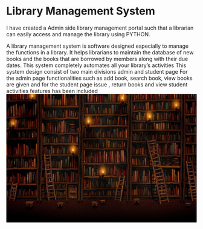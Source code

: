 # Library Management System
I have created a Admin side library management portal such that a
librarian can easily access and manage the library using PYTHON.

A library management system is software designed especially to
manage the functions in a library.
It helps librarians to maintain the database of new books and the
books that are borrowed by members along with their due dates.
This system completely automates all your library’s activities
This system design consist of two main divisions admin and
student page
For the admin page functionalities such as add book, search book,
view books are given and for the student page issue , return books
and view student activities features has been included
![Alt text](login.jpg)